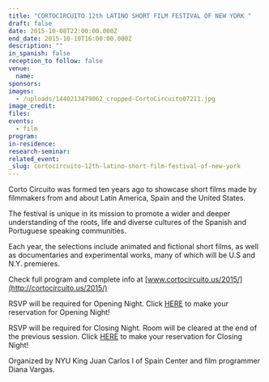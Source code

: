 ```yaml
---
title: "CORTOCIRCUITO 12th LATINO SHORT FILM FESTIVAL OF NEW YORK "
draft: false
date: 2015-10-08T22:00:00.000Z
end_date: 2015-10-10T16:00:00.000Z
description: ""
in_spanish: false
reception_to follow: false
venue:
  name:
sponsors:
images:
  - /uploads/1440213479062_cropped-CortoCircuito07211.jpg
image_credit:
files:
events:
  - film
program:
in-residence:
research-seminar:
related_event:
_slug: cortocircuito-12th-latino-short-film-festival-of-new-york
---
```


Corto Circuito was formed ten years ago to showcase short films made by filmmakers from and about Latin America, Spain and the United States.

The festival is unique in its mission to promote a wider and deeper understanding of the roots, life and diverse cultures of the Spanish and Portuguese speaking communities.

Each year, the selections include animated and fictional short films, as well as documentaries and experimental works, many of which will be U.S and N.Y. premieres.

Check full program and complete info at [www.cortocircuito.us/2015/](http://cortocircuito.us/2015/)

RSVP will be required for Opening Night. Click [HERE](https://www.eventbrite.com/e/opening-night-screening-reception-of-12th-annual-corto-circuito-film-festival-tickets-18831783371) to make your reservation for Opening Night!

RSVP will be required for Closing Night. Room will be cleared at the end of the previous session. Click [HERE](https://www.eventbrite.com/e/closing-night-screening-party-of-12th-annual-corto-circuito-film-festival-tickets-18840996929) to make your reservation for Closing Night!

Organized by NYU King Juan Carlos I of Spain Center and film programmer Diana Vargas.


